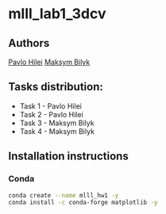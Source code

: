 # mlll_lab1_3dcv
## Authors
[Pavlo Hilei](https://github.com/Pavlik1400)
[Maksym Bilyk](https://github.com/mak9su4roi)

## Tasks distribution:
- Task 1 - Pavlo Hilei
- Task 2 - Pavlo Hilei
- Task 3 - Maksym Bilyk
- Task 4 - Maksym Bilyk

## Installation instructions
### Conda
```bash
conda create --name mlll_hw1 -y
conda install -c conda-forge matplotlib -y
```